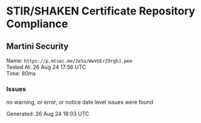 # STIR/SHAKEN Certificate Repository Compliance

## Martini Security

Name: `https://p.mtsec.me/2e5a/WwVUErZ9rghJ.pem`\
Tested At: 26 Aug 24 17:56 UTC\
Time: 80ms

### Issues

no warning, or error, or notice date level issues were found

Generated: 26 Aug 24 18:03 UTC